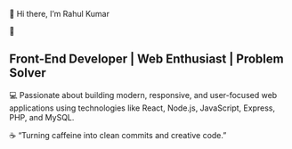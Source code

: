 👋 Hi there, I’m Rahul Kumar

🚀<h2> Front-End Developer | Web Enthusiast | Problem Solver</h2>

💻 Passionate about building modern, responsive, and user-focused web applications using technologies like
React, Node.js, JavaScript, Express, PHP, and MySQL.

☕ “Turning caffeine into clean commits and creative code.”


<!---
Rahul-krx/Rahul-krx is a ✨ special ✨ repository because its `README.md` (this file) appears on your GitHub profile.
You can click the Preview link to take a look at your changes.
--->
